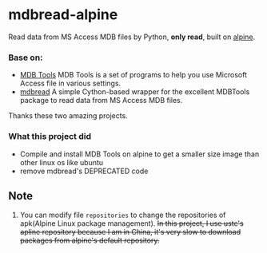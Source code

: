 # mdbread-alpine

Read data from MS Access MDB files by Python, **only read**, built on [alpine](https://alpinelinux.org).

### Base on:

* [MDB Tools](https://github.com/brianb/mdbtools) MDB Tools is a set of programs to help you use Microsoft Access file in various settings.
* [mdbread](https://github.com/gilesc/mdbread) A simple Cython-based wrapper for the excellent MDBTools package to read data from MS Access MDB files.

Thanks these two amazing projects.

### What this project did
* Compile and install MDB Tools on alpine to get a smaller size image than other linux os like ubuntu
* remove mdbread's DEPRECATED code


## Note
1. You can modify file `repositories` to change the repositories of apk(Alpine Linux package management). ~~In this project, I use ustc's apline repository because I am in China, it's very slow to download packages from alpine's default repository.~~
